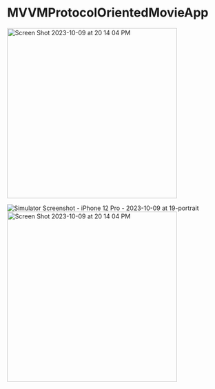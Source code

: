 # MVVMProtocolOrientedMovieApp
<img width="394" alt="Screen Shot 2023-10-09 at 20 14 04 PM" src="https://github.com/Skywalkerkan/MVVMProtocolOrientedMovieApp/assets/117943189/a71bdb02-f7c2-459b-bbaf-04399e3399f3">

![Simulator Screenshot - iPhone 12 Pro - 2023-10-09 at 19-portrait](https://github.com/Skywalkerkan/MVVMProtocolOrientedMovieApp/assets/117943189/92c95bb2-eea7-4766-b264-5b99ef98bb2f)
<img width="394" alt="Screen Shot 2023-10-09 at 20 14 04 PM" src="https://github.com/Skywalkerkan/MVVMProtocolOrientedMovieApp/assets/117943189/92c95bb2-eea7-4766-b264-5b99ef98bb2f">


